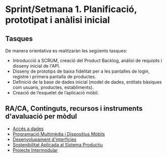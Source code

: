 # Sprint/Setmana 1. Planificació, prototipat i anàlisi inicial

## Tasques

<!-- aci s'indica la llista de tasques de l'sprint-->

De manera orientativa es realitzaràn les següents tasques:

* Introducció a SCRUM, creació del Product Backlog, anàlisi de requisits i disseny inicial de l'API.
* Disseny de prototips de baixa fidelitat per a les pantalles de login, registre i primera pantalla de productes.
* Definició de la base de dades inicial (model de dades, entitats bàsiques com usuaris, productes, establiments).
* Creació de l’esquelet de l’aplicació mòbil.

## RA/CA, Continguts, recursos i instruments d'avaluació per mòdul

* [Accés a dades](ad.md)
* [Programació Multimèdia i Dispositius Mòbils](pmdm.md)
* [Desenvolupament d'interfícies](di.md)
* [Sostenibilitat Aplicada al Sistema Productiu](sasp.md)
* [Projecte Intermodular](pim.md)

<!-- 
Ara, per cada mòdul afegirem:

* Els Resultats d'Aprenentatge i Criteris d'Avaluació implicats
* Els continguts que es treballaran a l'sprint
* Els recursos específics necessaris (documentació, tutorials, eines, etc.)
* Els instruments d'avaluació que s'utilitzaran en l'sprint

-->
